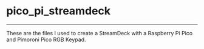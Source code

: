 # pico_pi_streamdeck
---

These are the files I used to create a StreamDeck with a Raspberry Pi Pico and Pimoroni Pico RGB Keypad.
